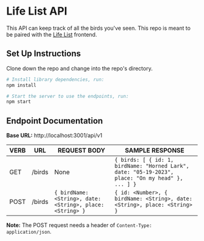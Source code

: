 # Life List API

This API can keep track of all the birds you've seen. This repo is meant to be paired with the [Life List](https://github.com/turingschool-examples/life-list-fe) frontend.

## Set Up Instructions

Clone down the repo and change into the repo's directory.

```bash
# Install library dependencies, run:
npm install

# Start the server to use the endpoints, run:
npm start
```

## Endpoint Documentation

**Base URL:** http://localhost:3001/api/v1

| **VERB** | **URL** | **REQUEST BODY** | **SAMPLE RESPONSE** |
| -------- | ------- | ---------------- | ------------------- |
| GET | /birds | None | `{ birds: [ { id: 1, birdName: "Horned Lark", date: "05-19-2023", place: "On my head" }, ... ] }` |
| POST | /birds | `{ birdName: <String>, date: <String>, place: <String> }` | `{ id: <Number>, { birdName: <String>, date: <String>, place: <String> }` |

**Note:** The POST request needs a header of `Content-Type: application/json`.